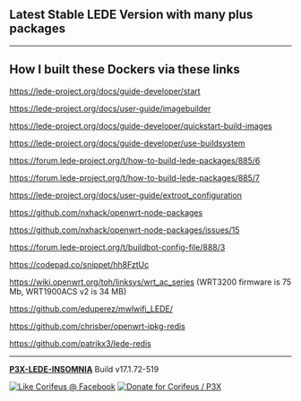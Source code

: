 [//]: #@corifeus-header

## Latest Stable LEDE Version with many plus packages

---
                        
[//]: #@corifeus-header:end



## How I built these Dockers via these links

https://lede-project.org/docs/guide-developer/start

https://lede-project.org/docs/user-guide/imagebuilder

https://lede-project.org/docs/guide-developer/quickstart-build-images  

https://lede-project.org/docs/guide-developer/use-buildsystem

https://forum.lede-project.org/t/how-to-build-lede-packages/885/6  

https://forum.lede-project.org/t/how-to-build-lede-packages/885/7  

https://lede-project.org/docs/user-guide/extroot_configuration

https://github.com/nxhack/openwrt-node-packages  

https://github.com/nxhack/openwrt-node-packages/issues/15

https://forum.lede-project.org/t/buildbot-config-file/888/3

https://codepad.co/snippet/hh8FztUc

https://wiki.openwrt.org/toh/linksys/wrt_ac_series (WRT3200 firmware is 75 Mb, WRT1900ACS v2 is 34 MB)

https://github.com/eduperez/mwlwifi_LEDE/

https://github.com/chrisber/openwrt-ipkg-redis

https://github.com/patrikx3/lede-redis

[//]: #@corifeus-footer

---

[**P3X-LEDE-INSOMNIA**](https://pages.corifeus.com/lede-insomnia) Build v17.1.72-519 

[![Like Corifeus @ Facebook](https://img.shields.io/badge/LIKE-Corifeus-3b5998.svg)](https://www.facebook.com/corifeus.software) [![Donate for Corifeus / P3X](https://img.shields.io/badge/Donate-Corifeus-003087.svg)](https://www.paypal.com/cgi-bin/webscr?cmd=_donations&business=LFRV89WPRMMVE&lc=HU&item_name=Patrik%20Laszlo&item_number=patrikx3&currency_code=HUF&bn=PP%2dDonationsBF%3abtn_donate_SM%2egif%3aNonHosted) 


 

[//]: #@corifeus-footer:end